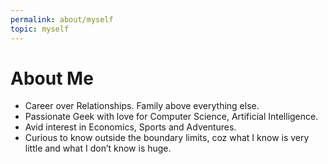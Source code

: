 ```yaml
---
permalink: about/myself
topic: myself
---
```


# About Me

- Career over Relationships. Family above everything else.
- Passionate Geek with love for Computer Science, Artificial Intelligence.
- Avid interest in Economics, Sports and Adventures.
- Curious to know outside the boundary limits, coz what I know is very little and what I don’t know is huge.
